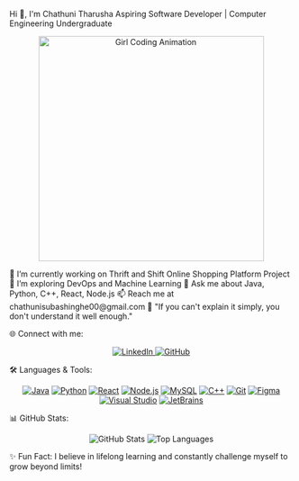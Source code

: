 Hi 👋, I'm Chathuni Tharusha
Aspiring Software Developer | Computer Engineering Undergraduate

<p align="center"> <img src="https://media.giphy.com/media/4HpC8Ka4vEp4c/giphy.gif" alt="Girl Coding Animation" width="400" /> </p>
🔭 I’m currently working on Thrift and Shift Online Shopping Platform Project
🌱 I’m exploring DevOps and Machine Learning
💬 Ask me about Java, Python, C++, React, Node.js
📫 Reach me at chathunisubashinghe00@gmail.com
🎯 "If you can't explain it simply, you don't understand it well enough."


🌐 Connect with me:
<p align="center"> <a href="https://www.linkedin.com/in/chathuni-subasinghe-a5a91b220" target="_blank"> <img src="https://img.shields.io/badge/LinkedIn-%230077B5.svg?style=for-the-badge&logo=linkedin&logoColor=white" alt="LinkedIn" /> </a> <a href="https://github.com/ChathuniTharusha" target="_blank"> <img src="https://img.shields.io/badge/GitHub-%2312100E.svg?style=for-the-badge&logo=github&logoColor=white" alt="GitHub" /> </a> </p>

🛠️ Languages & Tools:
<p align="center"> <a href="https://www.java.com/en/" target="_blank"><img src="https://img.shields.io/badge/Java-%23ED8B00.svg?style=for-the-badge&logo=java&logoColor=white" alt="Java" /></a> <a href="https://www.python.org/" target="_blank"><img src="https://img.shields.io/badge/Python-%2314354C.svg?style=for-the-badge&logo=python&logoColor=white" alt="Python" /></a> <a href="https://reactjs.org/" target="_blank"><img src="https://img.shields.io/badge/React-%2320232a.svg?style=for-the-badge&logo=react&logoColor=%2361DAFB" alt="React" /></a> <a href="https://nodejs.org/" target="_blank"><img src="https://img.shields.io/badge/Node.js-%23339933.svg?style=for-the-badge&logo=node.js&logoColor=white" alt="Node.js" /></a> <a href="https://www.mysql.com/" target="_blank"><img src="https://img.shields.io/badge/MySQL-%2300f.svg?style=for-the-badge&logo=mysql&logoColor=white" alt="MySQL" /></a> <a href="https://isocpp.org/" target="_blank"><img src="https://img.shields.io/badge/C++-%2300599C.svg?style=for-the-badge&logo=c%2B%2B&logoColor=white" alt="C++" /></a> <a href="https://git-scm.com/" target="_blank"><img src="https://img.shields.io/badge/Git-%23F05033.svg?style=for-the-badge&logo=git&logoColor=white" alt="Git" /></a> <a href="https://www.figma.com/" target="_blank"><img src="https://img.shields.io/badge/Figma-%23F24E1E.svg?style=for-the-badge&logo=figma&logoColor=white" alt="Figma" /></a> <a href="https://visualstudio.microsoft.com/" target="_blank"><img src="https://img.shields.io/badge/Visual_Studio-%235C2D91.svg?style=for-the-badge&logo=visual-studio&logoColor=white" alt="Visual Studio" /></a> <a href="https://www.jetbrains.com/" target="_blank"><img src="https://img.shields.io/badge/JetBrains-%23000000.svg?style=for-the-badge&logo=jetbrains&logoColor=white" alt="JetBrains" /></a> </p>

📊 GitHub Stats:
<p align="center"> <img src="https://github-readme-stats.vercel.app/api?username=ChathuniTharusha&show_icons=true&theme=tokyonight" alt="GitHub Stats" /> <img src="https://github-readme-stats.vercel.app/api/top-langs/?username=ChathuniTharusha&layout=compact&theme=tokyonight" alt="Top Languages" /> </p>

✨ Fun Fact:
I believe in lifelong learning and constantly challenge myself to grow beyond limits!
